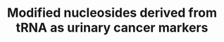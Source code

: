 ---
annotations:
- type: Pathway Ontology
  value: tRNA decay pathway
- type: Disease Ontology
  value: cancer
authors:
- DeSl
- Fehrhart
- Eweitz
- Finterly
description: Modified nucleosides which are primarily derived from tRNA are urinary
  biomarkers for various types of cancer, such as breast, colon, liver and lung cancer.
  This pathway provides an overview of these biomarkers, linked to literature and
  (if know) the mode of modification.
last-edited: 2021-06-23
organisms:
- Homo sapiens
redirect_from:
- /index.php/Pathway:WP4485
- /instance/WP4485
schema-jsonld:
- '@context': https://schema.org/
  '@id': https://wikipathways.github.io/pathways/WP4485.html
  '@type': Dataset
  creator:
    '@type': Organization
    name: WikiPathways
  description: Modified nucleosides which are primarily derived from tRNA are urinary
    biomarkers for various types of cancer, such as breast, colon, liver and lung
    cancer. This pathway provides an overview of these biomarkers, linked to literature
    and (if know) the mode of modification.
  keywords:
  - N2-N2-dimethyl-
  - tRNA
  - 8-hydroxy-
  - N6-methyladenosine
  - 2-pyridone-
  - N6-succinyladenosine
  - 1-methylinosine
  - (N)4-acetylcytidine
  - 1-methylguanosine
  - N1-ribofuranoside
  - 7-methylguanosine
  - 1-methyl-
  - N6-threonylcarbomoyladenosine
  - pseudouridine
  - Cytidine
  - guanosine
  - N2,N2,7-trimethylguanosine
  - 2'-deoxyguanosine
  - 3-methyluridine
  - 5-carboxamide-
  - 5'-methylthioadenosine
  - 2-methylguanosine
  - uridine
  - inosine
  - adenosine
  license: CC0
  name: Modified nucleosides derived from tRNA as urinary cancer markers
seo: CreativeWork
title: Modified nucleosides derived from tRNA as urinary cancer markers
wpid: WP4485
---